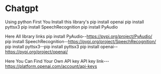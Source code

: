 # Chatgpt
Using python 
First You Install this library's 
pip install openai
pip install pyttsx3
pip install SpeechRecognition
pip install PyAudio

Here All library links 
pip install PyAudio--https://pypi.org/project/PyAudio/
pip install SpeechRecognition--https://pypi.org/project/SpeechRecognition/
pip install pyttsx3--pip install pyttsx3
pip install openai--https://pypi.org/project/openai/


Here You Can Find Your Own API key
API key link---https://platform.openai.com/account/api-keys
